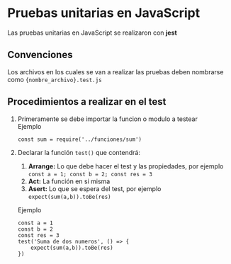 # Pruebas unitarias en JavaScript

Las pruebas unitarias en JavaScript se realizaron con **jest**

## Convenciones

Los archivos en los cuales se van a realizar las pruebas deben nombrarse como `{nombre_archivo}.test.js`

## Procedimientos a realizar en el test
1. Primeramente se debe importar la funcion o modulo a testear  
    Ejemplo  
    ```
    const sum = require('../funciones/sum')
    ```
2. Declarar la función `test()` que contendrá: 
    1. **Arrange:** Lo que debe hacer el test y las propiedades, por ejemplo `const a = 1; const b = 2; const res = 3`
    2. **Act:** La función en si misma
    3. **Asert:** Lo que se espera del test, por ejemplo `expect(sum(a,b)).toBe(res)`

    Ejemplo  
    ```
    const a = 1
    const b = 2
    const res = 3
    test('Suma de dos numeros', () => {
        expect(sum(a,b)).toBe(res)
    })
    ```



